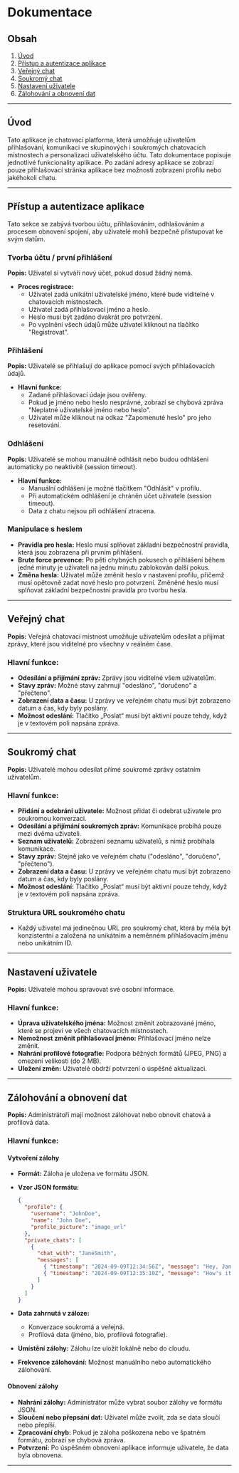 # Dokumentace

## Obsah
1. [Úvod](#úvod)
2. [Přístup a autentizace aplikace](#přístup-a-autentizace-aplikace)
3. [Veřejný chat](#veřejný-chat)
4. [Soukromý chat](#soukromý-chat)
5. [Nastavení uživatele](#nastavení-uživatele)
6. [Zálohování a obnovení dat](#zálohování-a-obnovení-dat)

---

## Úvod
Tato aplikace je chatovací platforma, která umožňuje uživatelům přihlašování, komunikaci ve skupinových i soukromých chatovacích místnostech a personalizaci uživatelského účtu. Tato dokumentace popisuje jednotlivé funkcionality aplikace. Po zadání adresy aplikace se zobrazí pouze přihlašovací stránka aplikace bez možnosti zobrazení profilu nebo jakéhokoli chatu.

---

## Přístup a autentizace aplikace
Tato sekce se zabývá tvorbou účtu, přihlašováním, odhlašováním a procesem obnovení spojení, aby uživatelé mohli bezpečně přistupovat ke svým datům.

### Tvorba účtu / první přihlášení
**Popis:** Uživatel si vytváří nový účet, pokud dosud žádný nemá.
- **Proces registrace:**
    - Uživatel zadá unikátní uživatelské jméno, které bude viditelné v chatovacích místnostech.
    - Uživatel zadá přihlašovací jméno a heslo.
    - Heslo musí být zadáno dvakrát pro potvrzení.
    - Po vyplnění všech údajů může uživatel kliknout na tlačítko "Registrovat".

### Přihlášení
**Popis:** Uživatelé se přihlašují do aplikace pomocí svých přihlašovacích údajů.
- **Hlavní funkce:**
    - Zadané přihlašovací údaje jsou ověřeny.
    - Pokud je jméno nebo heslo nesprávné, zobrazí se chybová zpráva "Neplatné uživatelské jméno nebo heslo".
    - Uživatel může kliknout na odkaz "Zapomenuté heslo" pro jeho resetování.

### Odhlášení
**Popis:** Uživatelé se mohou manuálně odhlásit nebo budou odhlášeni automaticky po neaktivitě (session timeout).
- **Hlavní funkce:**
    - Manuální odhlášení je možné tlačítkem "Odhlásit" v profilu.
    - Při automatickém odhlášení je chráněn účet uživatele (session timeout).
    - Data z chatu nejsou při odhlášení ztracena.

### Manipulace s heslem
- **Pravidla pro hesla:** Heslo musí splňovat základní bezpečnostní pravidla, která jsou zobrazena při prvním přihlášení.
- **Brute force prevence:** Po pěti chybných pokusech o přihlášení během jedné minuty je uživateli na jednu minutu zablokován další pokus.
- **Změna hesla:** Uživatel může změnit heslo v nastavení profilu, přičemž musí opětovně zadat nové heslo pro potvrzení. Změněné heslo musí splňovat základní bezpečnostní pravidla pro tvorbu hesla.

---

## Veřejný chat
**Popis:** Veřejná chatovací místnost umožňuje uživatelům odesílat a přijímat zprávy, které jsou viditelné pro všechny v reálném čase.

### Hlavní funkce:
- **Odesílání a přijímání zpráv:** Zprávy jsou viditelné všem uživatelům.
- **Stavy zpráv:** Možné stavy zahrnují "odesláno", "doručeno" a "přečteno".
- **Zobrazení data a času:** U zprávy ve veřejném chatu musí být zobrazeno datum a čas, kdy byly poslány.
- **Možnost odeslání:** Tlačítko „Poslat“ musí být aktivní pouze tehdy, když je v textovém poli napsána zpráva. 

---

## Soukromý chat
**Popis:** Uživatelé mohou odesílat přímé soukromé zprávy ostatním uživatelům.

### Hlavní funkce:
- **Přidání a odebrání uživatele:** Možnost přidat či odebrat uživatele pro soukromou konverzaci.
- **Odesílání a přijímání soukromých zpráv:** Komunikace probíhá pouze mezi dvěma uživateli.
- **Seznam uživatelů:** Zobrazení seznamu uživatelů, s nimiž probíhala komunikace.
- **Stavy zpráv:** Stejně jako ve veřejném chatu ("odesláno", "doručeno", "přečteno").
- **Zobrazení data a času:** U zprávy ve veřejném chatu musí být zobrazeno datum a čas, kdy byly poslány.
- **Možnost odeslání:** Tlačítko „Poslat“ musí být aktivní pouze tehdy, když je v textovém poli napsána zpráva. 

### Struktura URL soukromého chatu
- Každý uživatel má jedinečnou URL pro soukromý chat, která by měla být konzistentní a založená na unikátním a neměnném přihlašovacím jménu nebo unikátním ID.


---

## Nastavení uživatele
**Popis:** Uživatelé mohou spravovat své osobní informace.

### Hlavní funkce:
- **Úprava uživatelského jména:** Možnost změnit zobrazované jméno, které se projeví ve všech chatovacích místnostech.
- **Nemožnost změnit přihlašovací jméno:** Přihlašovací jméno nelze změnit.
- **Nahrání profilové fotografie:** Podpora běžných formátů (JPEG, PNG) a omezení velikosti (do 2 MB).
- **Uložení změn:** Uživatelé obdrží potvrzení o úspěšné aktualizaci.

---

## Zálohování a obnovení dat
**Popis:** Administrátoři mají možnost zálohovat nebo obnovit chatová a profilová data.

### Hlavní funkce:

#### Vytvoření zálohy
- **Formát:** Záloha je uložena ve formátu JSON.

 - **Vzor JSON formátu:**
    ```json
    {
      "profile": {
        "username": "JohnDoe",
        "name": "John Doe",
        "profile_picture": "image_url"
      },
      "private_chats": [
        {
          "chat_with": "JaneSmith",
          "messages": [
            { "timestamp": "2024-09-09T12:34:56Z", "message": "Hey, Jane!", "sender": "JohnDoe" },
            { "timestamp": "2024-09-09T12:35:10Z", "message": "How's it going?", "sender": "JohnDoe" }
          ]
        }
      ]
    }
    ```

- **Data zahrnutá v záloze:** 
    - Konverzace soukromá a veřejná.
    - Profilová data (jméno, bio, profilová fotografie).
- **Umístění zálohy:** Zálohu lze uložit lokálně nebo do cloudu.
- **Frekvence zálohování:** Možnost manuálního nebo automatického zálohování.

#### Obnovení zálohy
- **Nahrání zálohy:** Administrátor může vybrat soubor zálohy ve formátu JSON.
- **Sloučení nebo přepsání dat:** Uživatel může zvolit, zda se data sloučí nebo přepíší.
- **Zpracování chyb:** Pokud je záloha poškozena nebo ve špatném formátu, zobrazí se chybová zpráva.
- **Potvrzení:** Po úspěšném obnovení aplikace informuje uživatele, že data byla obnovena.

---

